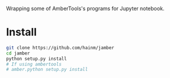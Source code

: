 Wrapping some of AmberTools's programs for Jupyter notebook.

# Install
```bash
git clone https://github.com/hainm/jamber
cd jamber
python setup.py install
# If using ambertools
# amber.python setup.py install
```

